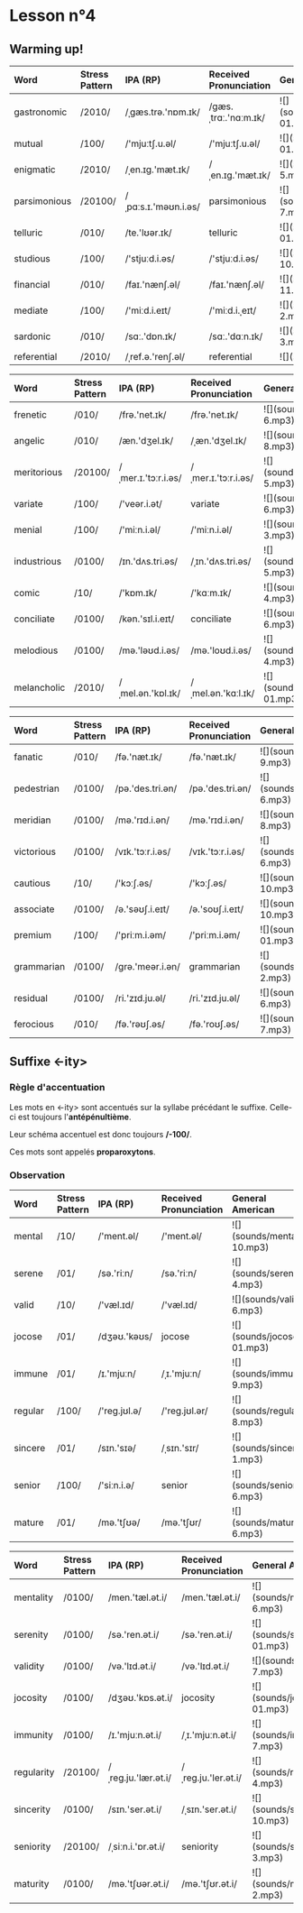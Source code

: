 # Lesson n°4




## Warming up!

<table class="table table-striped table-hover table-condensed table-responsive" style="margin-left: auto; margin-right: auto;">
 <thead>
  <tr>
   <th style="text-align:left;"> Word </th>
   <th style="text-align:left;"> Stress Pattern </th>
   <th style="text-align:left;"> IPA (RP) </th>
   <th style="text-align:left;"> Received Pronunciation </th>
   <th style="text-align:left;"> General American </th>
  </tr>
 </thead>
<tbody>
  <tr>
   <td style="text-align:left;"> gastronomic </td>
   <td style="text-align:left;"> /2010/ </td>
   <td style="text-align:left;"> /ˌgæs.trə.'nɒm.ɪk/ </td>
   <td style="text-align:left;"> /gæs.ˌtrɑː.'nɑːm.ɪk/ </td>
   <td style="text-align:left;"> ![](sounds/gastronomic-01.mp3) </td>
  </tr>
  <tr>
   <td style="text-align:left;"> mutual </td>
   <td style="text-align:left;"> /100/ </td>
   <td style="text-align:left;"> /'mjuːtʃ.u.əl/ </td>
   <td style="text-align:left;"> /'mjuːtʃ.u.əl/ </td>
   <td style="text-align:left;"> ![](sounds/mutual-01.mp3) </td>
  </tr>
  <tr>
   <td style="text-align:left;"> enigmatic </td>
   <td style="text-align:left;"> /2010/ </td>
   <td style="text-align:left;"> /ˌen.ɪg.'mæt.ɪk/ </td>
   <td style="text-align:left;"> /ˌen.ɪg.'mæt.ɪk/ </td>
   <td style="text-align:left;"> ![](sounds/enigmatic-5.mp3) </td>
  </tr>
  <tr>
   <td style="text-align:left;"> parsimonious </td>
   <td style="text-align:left;"> /20100/ </td>
   <td style="text-align:left;"> /ˌpɑːs.ɪ.'məʊn.i.əs/ </td>
   <td style="text-align:left;"> parsimonious </td>
   <td style="text-align:left;"> ![](sounds/parsimonious-7.mp3) </td>
  </tr>
  <tr>
   <td style="text-align:left;"> telluric </td>
   <td style="text-align:left;"> /010/ </td>
   <td style="text-align:left;"> /te.'lʊər.ɪk/ </td>
   <td style="text-align:left;"> telluric </td>
   <td style="text-align:left;"> ![](sounds/telluric-01.mp3) </td>
  </tr>
  <tr>
   <td style="text-align:left;"> studious </td>
   <td style="text-align:left;"> /100/ </td>
   <td style="text-align:left;"> /'stjuːd.i.əs/ </td>
   <td style="text-align:left;"> /'stjuːd.i.əs/ </td>
   <td style="text-align:left;"> ![](sounds/studious-10.mp3) </td>
  </tr>
  <tr>
   <td style="text-align:left;"> financial </td>
   <td style="text-align:left;"> /010/ </td>
   <td style="text-align:left;"> /faɪ.'nænʃ.əl/ </td>
   <td style="text-align:left;"> /faɪ.'nænʃ.əl/ </td>
   <td style="text-align:left;"> ![](sounds/financial-11.mp3) </td>
  </tr>
  <tr>
   <td style="text-align:left;"> mediate </td>
   <td style="text-align:left;"> /100/ </td>
   <td style="text-align:left;"> /'miːd.i.eɪt/ </td>
   <td style="text-align:left;"> /'miːd.i.ˌeɪt/ </td>
   <td style="text-align:left;"> ![](sounds/mediate-2.mp3) </td>
  </tr>
  <tr>
   <td style="text-align:left;"> sardonic </td>
   <td style="text-align:left;"> /010/ </td>
   <td style="text-align:left;"> /sɑː.'dɒn.ɪk/ </td>
   <td style="text-align:left;"> /sɑː.'dɑːn.ɪk/ </td>
   <td style="text-align:left;"> ![](sounds/sardonic-3.mp3) </td>
  </tr>
  <tr>
   <td style="text-align:left;"> referential </td>
   <td style="text-align:left;"> /2010/ </td>
   <td style="text-align:left;"> /ˌref.ə.'renʃ.əl/ </td>
   <td style="text-align:left;"> referential </td>
   <td style="text-align:left;"> ![](sounds/NA) </td>
  </tr>
</tbody>
</table>

<table class="table table-striped table-hover table-condensed table-responsive" style="margin-left: auto; margin-right: auto;">
 <thead>
  <tr>
   <th style="text-align:left;"> Word </th>
   <th style="text-align:left;"> Stress Pattern </th>
   <th style="text-align:left;"> IPA (RP) </th>
   <th style="text-align:left;"> Received Pronunciation </th>
   <th style="text-align:left;"> General American </th>
  </tr>
 </thead>
<tbody>
  <tr>
   <td style="text-align:left;"> frenetic </td>
   <td style="text-align:left;"> /010/ </td>
   <td style="text-align:left;"> /frə.'net.ɪk/ </td>
   <td style="text-align:left;"> /frə.'net.ɪk/ </td>
   <td style="text-align:left;"> ![](sounds/frenetic-6.mp3) </td>
  </tr>
  <tr>
   <td style="text-align:left;"> angelic </td>
   <td style="text-align:left;"> /010/ </td>
   <td style="text-align:left;"> /æn.'dʒel.ɪk/ </td>
   <td style="text-align:left;"> /ˌæn.'dʒel.ɪk/ </td>
   <td style="text-align:left;"> ![](sounds/angelic-8.mp3) </td>
  </tr>
  <tr>
   <td style="text-align:left;"> meritorious </td>
   <td style="text-align:left;"> /20100/ </td>
   <td style="text-align:left;"> /ˌmer.ɪ.'tɔːr.i.əs/ </td>
   <td style="text-align:left;"> /ˌmer.ɪ.'tɔːr.i.əs/ </td>
   <td style="text-align:left;"> ![](sounds/meritorious-5.mp3) </td>
  </tr>
  <tr>
   <td style="text-align:left;"> variate </td>
   <td style="text-align:left;"> /100/ </td>
   <td style="text-align:left;"> /'veər.i.ət/ </td>
   <td style="text-align:left;"> variate </td>
   <td style="text-align:left;"> ![](sounds/variate-6.mp3) </td>
  </tr>
  <tr>
   <td style="text-align:left;"> menial </td>
   <td style="text-align:left;"> /100/ </td>
   <td style="text-align:left;"> /'miːn.i.əl/ </td>
   <td style="text-align:left;"> /'miːn.i.əl/ </td>
   <td style="text-align:left;"> ![](sounds/menial-3.mp3) </td>
  </tr>
  <tr>
   <td style="text-align:left;"> industrious </td>
   <td style="text-align:left;"> /0100/ </td>
   <td style="text-align:left;"> /ɪn.'dʌs.tri.əs/ </td>
   <td style="text-align:left;"> /ˌɪn.'dʌs.tri.əs/ </td>
   <td style="text-align:left;"> ![](sounds/industrious-5.mp3) </td>
  </tr>
  <tr>
   <td style="text-align:left;"> comic </td>
   <td style="text-align:left;"> /10/ </td>
   <td style="text-align:left;"> /'kɒm.ɪk/ </td>
   <td style="text-align:left;"> /'kɑːm.ɪk/ </td>
   <td style="text-align:left;"> ![](sounds/comic-4.mp3) </td>
  </tr>
  <tr>
   <td style="text-align:left;"> conciliate </td>
   <td style="text-align:left;"> /0100/ </td>
   <td style="text-align:left;"> /kən.'sɪl.i.eɪt/ </td>
   <td style="text-align:left;"> conciliate </td>
   <td style="text-align:left;"> ![](sounds/conciliate-6.mp3) </td>
  </tr>
  <tr>
   <td style="text-align:left;"> melodious </td>
   <td style="text-align:left;"> /0100/ </td>
   <td style="text-align:left;"> /mə.'ləʊd.i.əs/ </td>
   <td style="text-align:left;"> /mə.'loʊd.i.əs/ </td>
   <td style="text-align:left;"> ![](sounds/melodious-4.mp3) </td>
  </tr>
  <tr>
   <td style="text-align:left;"> melancholic </td>
   <td style="text-align:left;"> /2010/ </td>
   <td style="text-align:left;"> /ˌmel.ən.'kɒl.ɪk/ </td>
   <td style="text-align:left;"> /ˌmel.ən.'kɑːl.ɪk/ </td>
   <td style="text-align:left;"> ![](sounds/melancholic-01.mp3) </td>
  </tr>
</tbody>
</table>

<table class="table table-striped table-hover table-condensed table-responsive" style="margin-left: auto; margin-right: auto;">
 <thead>
  <tr>
   <th style="text-align:left;"> Word </th>
   <th style="text-align:left;"> Stress Pattern </th>
   <th style="text-align:left;"> IPA (RP) </th>
   <th style="text-align:left;"> Received Pronunciation </th>
   <th style="text-align:left;"> General American </th>
  </tr>
 </thead>
<tbody>
  <tr>
   <td style="text-align:left;"> fanatic </td>
   <td style="text-align:left;"> /010/ </td>
   <td style="text-align:left;"> /fə.'næt.ɪk/ </td>
   <td style="text-align:left;"> /fə.'næt.ɪk/ </td>
   <td style="text-align:left;"> ![](sounds/fanatic-9.mp3) </td>
  </tr>
  <tr>
   <td style="text-align:left;"> pedestrian </td>
   <td style="text-align:left;"> /0100/ </td>
   <td style="text-align:left;"> /pə.'des.tri.ən/ </td>
   <td style="text-align:left;"> /pə.'des.tri.ən/ </td>
   <td style="text-align:left;"> ![](sounds/pedestrian-6.mp3) </td>
  </tr>
  <tr>
   <td style="text-align:left;"> meridian </td>
   <td style="text-align:left;"> /0100/ </td>
   <td style="text-align:left;"> /mə.'rɪd.i.ən/ </td>
   <td style="text-align:left;"> /mə.'rɪd.i.ən/ </td>
   <td style="text-align:left;"> ![](sounds/meridian-8.mp3) </td>
  </tr>
  <tr>
   <td style="text-align:left;"> victorious </td>
   <td style="text-align:left;"> /0100/ </td>
   <td style="text-align:left;"> /vɪk.'tɔːr.i.əs/ </td>
   <td style="text-align:left;"> /vɪk.'tɔːr.i.əs/ </td>
   <td style="text-align:left;"> ![](sounds/victorious-6.mp3) </td>
  </tr>
  <tr>
   <td style="text-align:left;"> cautious </td>
   <td style="text-align:left;"> /10/ </td>
   <td style="text-align:left;"> /'kɔːʃ.əs/ </td>
   <td style="text-align:left;"> /'kɔːʃ.əs/ </td>
   <td style="text-align:left;"> ![](sounds/cautious-10.mp3) </td>
  </tr>
  <tr>
   <td style="text-align:left;"> associate </td>
   <td style="text-align:left;"> /0100/ </td>
   <td style="text-align:left;"> /ə.'səʊʃ.i.eɪt/ </td>
   <td style="text-align:left;"> /ə.'soʊʃ.i.eɪt/ </td>
   <td style="text-align:left;"> ![](sounds/associate-10.mp3) </td>
  </tr>
  <tr>
   <td style="text-align:left;"> premium </td>
   <td style="text-align:left;"> /100/ </td>
   <td style="text-align:left;"> /'priːm.i.əm/ </td>
   <td style="text-align:left;"> /'priːm.i.əm/ </td>
   <td style="text-align:left;"> ![](sounds/premium-01.mp3) </td>
  </tr>
  <tr>
   <td style="text-align:left;"> grammarian </td>
   <td style="text-align:left;"> /0100/ </td>
   <td style="text-align:left;"> /grə.'meər.i.ən/ </td>
   <td style="text-align:left;"> grammarian </td>
   <td style="text-align:left;"> ![](sounds/grammarian-2.mp3) </td>
  </tr>
  <tr>
   <td style="text-align:left;"> residual </td>
   <td style="text-align:left;"> /0100/ </td>
   <td style="text-align:left;"> /ri.'zɪd.ju.əl/ </td>
   <td style="text-align:left;"> /ri.'zɪd.ju.əl/ </td>
   <td style="text-align:left;"> ![](sounds/residual-6.mp3) </td>
  </tr>
  <tr>
   <td style="text-align:left;"> ferocious </td>
   <td style="text-align:left;"> /010/ </td>
   <td style="text-align:left;"> /fə.'rəʊʃ.əs/ </td>
   <td style="text-align:left;"> /fə.'roʊʃ.əs/ </td>
   <td style="text-align:left;"> ![](sounds/ferocious-7.mp3) </td>
  </tr>
</tbody>
</table>



## Suffixe <-ity>

### Règle d'accentuation

Les mots en <-ity> sont accentués sur la syllabe précédant le suffixe. Celle-ci est toujours l'**antépénultième**.

Leur schéma accentuel est donc toujours **/-100/**.

Ces mots sont appelés **proparoxytons**.


### Observation 

<table class="table table-striped table-hover table-condensed table-responsive" style="margin-left: auto; margin-right: auto;">
 <thead>
  <tr>
   <th style="text-align:left;"> Word </th>
   <th style="text-align:left;"> Stress Pattern </th>
   <th style="text-align:left;"> IPA (RP) </th>
   <th style="text-align:left;"> Received Pronunciation </th>
   <th style="text-align:left;"> General American </th>
  </tr>
 </thead>
<tbody>
  <tr>
   <td style="text-align:left;"> mental </td>
   <td style="text-align:left;"> /10/ </td>
   <td style="text-align:left;"> /'ment.əl/ </td>
   <td style="text-align:left;"> /'ment.əl/ </td>
   <td style="text-align:left;"> ![](sounds/mental-10.mp3) </td>
  </tr>
  <tr>
   <td style="text-align:left;"> serene </td>
   <td style="text-align:left;"> /01/ </td>
   <td style="text-align:left;"> /sə.'riːn/ </td>
   <td style="text-align:left;"> /sə.'riːn/ </td>
   <td style="text-align:left;"> ![](sounds/serene-4.mp3) </td>
  </tr>
  <tr>
   <td style="text-align:left;"> valid </td>
   <td style="text-align:left;"> /10/ </td>
   <td style="text-align:left;"> /'væl.ɪd/ </td>
   <td style="text-align:left;"> /'væl.ɪd/ </td>
   <td style="text-align:left;"> ![](sounds/valid-6.mp3) </td>
  </tr>
  <tr>
   <td style="text-align:left;"> jocose </td>
   <td style="text-align:left;"> /01/ </td>
   <td style="text-align:left;"> /dʒəʊ.'kəʊs/ </td>
   <td style="text-align:left;"> jocose </td>
   <td style="text-align:left;"> ![](sounds/jocose-01.mp3) </td>
  </tr>
  <tr>
   <td style="text-align:left;"> immune </td>
   <td style="text-align:left;"> /01/ </td>
   <td style="text-align:left;"> /ɪ.'mjuːn/ </td>
   <td style="text-align:left;"> /ˌɪ.'mjuːn/ </td>
   <td style="text-align:left;"> ![](sounds/immune-9.mp3) </td>
  </tr>
  <tr>
   <td style="text-align:left;"> regular </td>
   <td style="text-align:left;"> /100/ </td>
   <td style="text-align:left;"> /'reg.jʊl.ə/ </td>
   <td style="text-align:left;"> /'reg.jʊl.ər/ </td>
   <td style="text-align:left;"> ![](sounds/regular-8.mp3) </td>
  </tr>
  <tr>
   <td style="text-align:left;"> sincere </td>
   <td style="text-align:left;"> /01/ </td>
   <td style="text-align:left;"> /sɪn.'sɪə/ </td>
   <td style="text-align:left;"> /ˌsɪn.'sɪr/ </td>
   <td style="text-align:left;"> ![](sounds/sincere-1.mp3) </td>
  </tr>
  <tr>
   <td style="text-align:left;"> senior </td>
   <td style="text-align:left;"> /100/ </td>
   <td style="text-align:left;"> /'siːn.i.ə/ </td>
   <td style="text-align:left;"> senior </td>
   <td style="text-align:left;"> ![](sounds/senior-6.mp3) </td>
  </tr>
  <tr>
   <td style="text-align:left;"> mature </td>
   <td style="text-align:left;"> /01/ </td>
   <td style="text-align:left;"> /mə.'tʃʊə/ </td>
   <td style="text-align:left;"> /mə.'tʃʊr/ </td>
   <td style="text-align:left;"> ![](sounds/mature-6.mp3) </td>
  </tr>
</tbody>
</table>

<table class="table table-striped table-hover table-condensed table-responsive" style="margin-left: auto; margin-right: auto;">
 <thead>
  <tr>
   <th style="text-align:left;"> Word </th>
   <th style="text-align:left;"> Stress Pattern </th>
   <th style="text-align:left;"> IPA (RP) </th>
   <th style="text-align:left;"> Received Pronunciation </th>
   <th style="text-align:left;"> General American </th>
  </tr>
 </thead>
<tbody>
  <tr>
   <td style="text-align:left;"> mentality </td>
   <td style="text-align:left;"> /0100/ </td>
   <td style="text-align:left;"> /men.'tæl.ət.i/ </td>
   <td style="text-align:left;"> /men.'tæl.ət.i/ </td>
   <td style="text-align:left;"> ![](sounds/mentality-6.mp3) </td>
  </tr>
  <tr>
   <td style="text-align:left;"> serenity </td>
   <td style="text-align:left;"> /0100/ </td>
   <td style="text-align:left;"> /sə.'ren.ət.i/ </td>
   <td style="text-align:left;"> /sə.'ren.ət.i/ </td>
   <td style="text-align:left;"> ![](sounds/serenity-01.mp3) </td>
  </tr>
  <tr>
   <td style="text-align:left;"> validity </td>
   <td style="text-align:left;"> /0100/ </td>
   <td style="text-align:left;"> /və.'lɪd.ət.i/ </td>
   <td style="text-align:left;"> /və.'lɪd.ət.i/ </td>
   <td style="text-align:left;"> ![](sounds/validity-7.mp3) </td>
  </tr>
  <tr>
   <td style="text-align:left;"> jocosity </td>
   <td style="text-align:left;"> /0100/ </td>
   <td style="text-align:left;"> /dʒəʊ.'kɒs.ət.i/ </td>
   <td style="text-align:left;"> jocosity </td>
   <td style="text-align:left;"> ![](sounds/jocosity-01.mp3) </td>
  </tr>
  <tr>
   <td style="text-align:left;"> immunity </td>
   <td style="text-align:left;"> /0100/ </td>
   <td style="text-align:left;"> /ɪ.'mjuːn.ət.i/ </td>
   <td style="text-align:left;"> /ˌɪ.'mjuːn.ət.i/ </td>
   <td style="text-align:left;"> ![](sounds/immunity-7.mp3) </td>
  </tr>
  <tr>
   <td style="text-align:left;"> regularity </td>
   <td style="text-align:left;"> /20100/ </td>
   <td style="text-align:left;"> /ˌreg.ju.'lær.ət.i/ </td>
   <td style="text-align:left;"> /ˌreg.ju.'ler.ət.i/ </td>
   <td style="text-align:left;"> ![](sounds/regularity-4.mp3) </td>
  </tr>
  <tr>
   <td style="text-align:left;"> sincerity </td>
   <td style="text-align:left;"> /0100/ </td>
   <td style="text-align:left;"> /sɪn.'ser.ət.i/ </td>
   <td style="text-align:left;"> /ˌsɪn.'ser.ət.i/ </td>
   <td style="text-align:left;"> ![](sounds/sincerity-10.mp3) </td>
  </tr>
  <tr>
   <td style="text-align:left;"> seniority </td>
   <td style="text-align:left;"> /20100/ </td>
   <td style="text-align:left;"> /ˌsiːn.i.'ɒr.ət.i/ </td>
   <td style="text-align:left;"> seniority </td>
   <td style="text-align:left;"> ![](sounds/seniority-3.mp3) </td>
  </tr>
  <tr>
   <td style="text-align:left;"> maturity </td>
   <td style="text-align:left;"> /0100/ </td>
   <td style="text-align:left;"> /mə.'tʃʊər.ət.i/ </td>
   <td style="text-align:left;"> /mə.'tʃʊr.ət.i/ </td>
   <td style="text-align:left;"> ![](sounds/maturity-2.mp3) </td>
  </tr>
</tbody>
</table>



